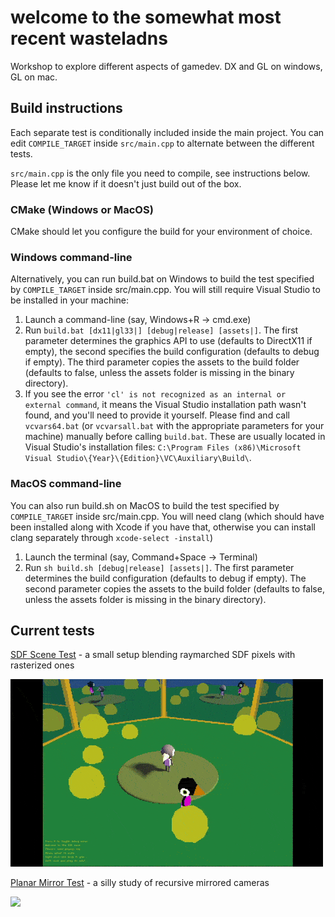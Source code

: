 # welcome to the somewhat most recent wasteladns

Workshop to explore different aspects of gamedev. DX and GL on windows, GL on mac.

## Build instructions

Each separate test is conditionally included inside the main project. You can edit `COMPILE_TARGET` inside `src/main.cpp` to alternate between the different tests.

`src/main.cpp` is the only file you need to compile, see instructions below. Please let me know if it doesn't just build out of the box.


### CMake (Windows or MacOS)

CMake should let you configure the build for your environment of choice. 

### Windows command-line 

Alternatively, you can run build.bat on Windows to build the test specified by `COMPILE_TARGET` inside src/main.cpp. You will still require Visual Studio to be installed in your machine:

1. Launch a command-line (say, Windows+R -> cmd.exe)
2. Run `build.bat [dx11|gl33|] [debug|release] [assets|]`. The first parameter determines the graphics API to use (defaults to DirectX11 if empty), the second specifies the build configuration (defaults to debug if empty). The third parameter copies the assets to the build folder (defaults to false, unless the assets folder is missing in the binary directory).
3. If you see the error `'cl' is not recognized as an internal or external command`, it means the Visual Studio installation path wasn't found, and you'll need to provide it yourself. Please find and call `vcvars64.bat` (or `vcvarsall.bat` with the appropriate parameters for your machine) manually before calling `build.bat`. These are usually located in Visual Studio's installation files: `C:\Program Files (x86)\Microsoft Visual Studio\{Year}\{Edition}\VC\Auxiliary\Build\`.

### MacOS command-line 

You can also run build.sh on MacOS to build the test specified by `COMPILE_TARGET` inside src/main.cpp. You will need clang (which should have been installed along with Xcode if you have that, otherwise you can install clang separately through `xcode-select -install`)

1. Launch the terminal (say, Command+Space -> Terminal)
2. Run `sh build.sh [debug|release] [assets|]`. The first parameter determines the build configuration (defaults to debug if empty). The second parameter copies the assets to the build folder (defaults to false, unless the assets folder is missing in the binary directory).

## Current tests

[SDF Scene Test](src/TestSDF/README.md) - a small setup blending raymarched SDF pixels with rasterized ones

![](src/TestSDF/summary.gif)

[Planar Mirror Test](src/TestMirrors/README.md) - a silly study of recursive mirrored cameras

![](src/TestMirrors/summary.gif)